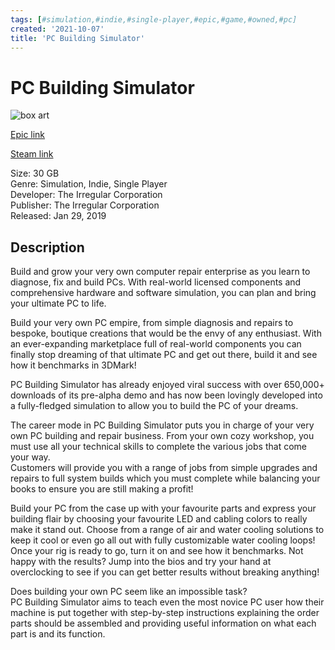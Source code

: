 ```yaml
---
tags: [#simulation,#indie,#single-player,#epic,#game,#owned,#pc]
created: '2021-10-07'
title: 'PC Building Simulator'
---
```

# PC Building Simulator

![box art](https://cdn1.epicgames.com/offer/8f5f5eff22f3468fa5551771406fc868/EGS_PCBuildingSimulator_TheIrregularCorporation_S1_2560x1440-053592d64b04adff6734a480dcead96d?h=270&amp;resize=1&amp;w=480)

[Epic link](https://www.epicgames.com/store/en-US/p/pc-building-simulator)

[Steam link](https://store.steampowered.com/app/621060/PC_Building_Simulator/?snr=1_7_7_151_150_1)

Size: 30 GB  
Genre: Simulation, Indie, Single Player  
Developer: The Irregular Corporation  
Publisher: The Irregular Corporation  
Released: Jan 29, 2019  

## Description

Build and grow your very own computer repair enterprise as you learn to diagnose, fix and build PCs. With real-world licensed components and comprehensive hardware and software simulation, you can plan and bring your ultimate PC to life.

Build your very own PC empire, from simple diagnosis and repairs to bespoke, boutique creations that would be the envy of any enthusiast. With an ever-expanding marketplace full of real-world components you can finally stop dreaming of that ultimate PC and get out there, build it and see how it benchmarks in 3DMark!

PC Building Simulator has already enjoyed viral success with over 650,000+ downloads of its pre-alpha demo and has now been lovingly developed into a fully-fledged simulation to allow you to build the PC of your dreams. 

The career mode in PC Building Simulator puts you in charge of your very own PC building and repair business. From your own cozy workshop, you must use all your technical skills to complete the various jobs that come your way.  
Customers will provide you with a range of jobs from simple upgrades and repairs to full system builds which you must complete while balancing your books to ensure you are still making a profit!

Build your PC from the case up with your favourite parts and express your building flair by choosing your favourite LED and cabling colors to really make it stand out. Choose from a range of air and water cooling solutions to keep it cool or even go all out with fully customizable water cooling loops! Once your rig is ready to go, turn it on and see how it benchmarks. Not happy with the results? Jump into the bios and try your hand at overclocking to see if you can get better results without breaking anything!

Does building your own PC seem like an impossible task?  
PC Building Simulator aims to teach even the most novice PC user how their machine is put together with step-by-step instructions explaining the order parts should be assembled and providing useful information on what each part is and its function.
